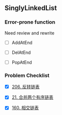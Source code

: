 ## SinglyLinkedList

### Error-prone function

Need review and rewrite

- [ ] AddAtEnd

- [ ] DelAtEnd

- [ ] PopAtEnd

### Problem Checklist

- [x] [206. 反转链表](https://leetcode-cn.com/problems/reverse-linked-list/)
- [x] [21. 合并两个有序链表](https://leetcode-cn.com/problems/merge-two-sorted-lists)
- [x] [160. 相交链表](https://leetcode-cn.com/problems/intersection-of-two-linked-lists)

